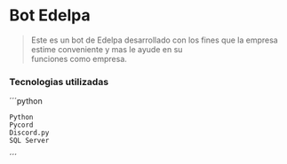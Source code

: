 # Bot Edelpa

> Este es un bot de Edelpa desarrollado con los fines que la empresa estime conveniente y mas le ayude en su </br>
funciones como empresa. 


### Tecnologias utilizadas

´´´python

    Python
    Pycord 
    Discord.py 
    SQL Server
´´´


  






